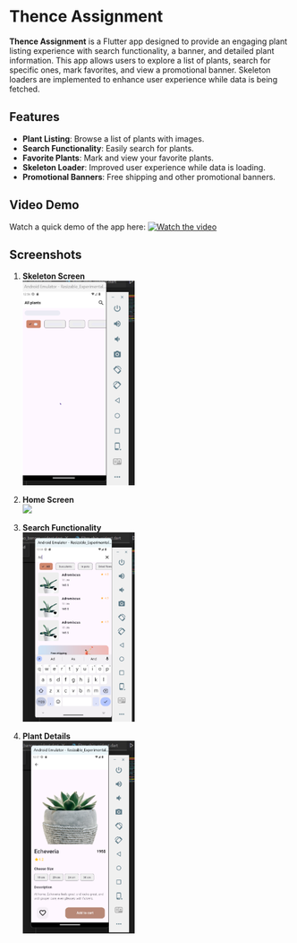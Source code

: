 # Thence Assignment

**Thence Assignment** is a Flutter app designed to provide an engaging plant listing experience with search functionality, a banner, and detailed plant information. This app allows users to explore a list of plants, search for specific ones, mark favorites, and view a promotional banner. Skeleton loaders are implemented to enhance user experience while data is being fetched.

## Features

- **Plant Listing**: Browse a list of plants with images.
- **Search Functionality**: Easily search for plants.
- **Favorite Plants**: Mark and view your favorite plants.
- **Skeleton Loader**: Improved user experience while data is loading.
- **Promotional Banners**: Free shipping and other promotional banners.

## Video Demo

Watch a quick demo of the app here:
[![Watch the video](https://img.youtube.com/vi/YOUR_VIDEO_ID_HERE/maxresdefault.jpg)](https://1drv.ms/v/s!AgWv6KZ5XBReg9oE-YEAEOvLG7eKmQ?e=k0RegY)


## Screenshots
1. **Skeleton Screen**  
   <img src="skeleton.png" width="200" />

2. **Home Screen**  
   <img src="plants_screen.png" width="200" />

3. **Search Functionality**  
   <img src="search.png" width="200" />

4. **Plant Details**  
   <img src="details.png" width="200" />
